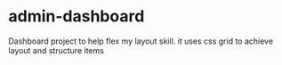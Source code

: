 # admin-dashboard
Dashboard project to help flex my layout skill.
it uses css grid to achieve layout and structure items